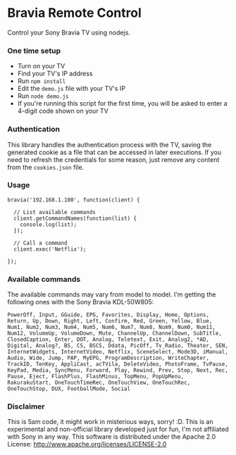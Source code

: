 Bravia Remote Control
============

Control your Sony Bravia TV using nodejs.

### One time setup
* Turn on your TV 
* Find your TV's IP address
* Run `npm install`
* Edit the `demo.js` file with your TV's IP 
* Run `node demo.js` 
* If you're running this script for the first time, you will be asked to enter a 4-digit code shown on your TV


### Authentication
This library handles the authentication process with the TV, saving the generated cookie as a file that can be accessed in later executions. If you need to refresh the credentials for some reason, just remove any content from the `cookies.json` file.


### Usage
```
bravia('192.168.1.100', function(client) {

  // List available commands
  client.getCommandNames(function(list) {
    console.log(list);
  });

  // Call a command
  client.exec('Netflix');

});

```


### Available commands
The available commands may vary from model to model. I'm getting the following ones with the Sony Bravia KDL-50W805:

```PowerOff, Input, GGuide, EPG, Favorites, Display, Home, Options, Return, Up, Down, Right, Left, Confirm, Red, Green, Yellow, Blue, Num1, Num2, Num3, Num4, Num5, Num6, Num7, Num8, Num9, Num0, Num11, Num12, VolumeUp, VolumeDown, Mute, ChannelUp, ChannelDown, SubTitle, ClosedCaption, Enter, DOT, Analog, Teletext, Exit, Analog2, *AD, Digital, Analog?, BS, CS, BSCS, Ddata, PicOff, Tv_Radio, Theater, SEN, InternetWidgets, InternetVideo, Netflix, SceneSelect, Mode3D, iManual, Audio, Wide, Jump, PAP, MyEPG, ProgramDescription, WriteChapter, TrackID, TenKey, AppliCast, acTVila, DeleteVideo, PhotoFrame, TvPause, KeyPad, Media, SyncMenu, Forward, Play, Rewind, Prev, Stop, Next, Rec, Pause, Eject, FlashPlus, FlashMinus, TopMenu, PopUpMenu, RakurakuStart, OneTouchTimeRec, OneTouchView, OneTouchRec, OneTouchStop, DUX, FootballMode, Social```


### Disclaimer
This is 5am code, it might work in misterious ways, sorry! :D. This is an experimental and non-official library developed just for fun, I'm not affiliated with Sony in any way. This software is distributed under the Apache 2.0 License: http://www.apache.org/licenses/LICENSE-2.0